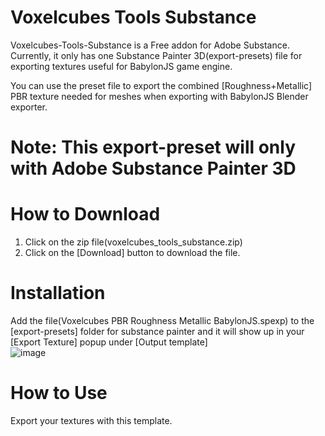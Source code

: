 # Voxelcubes Tools Substance
Voxelcubes-Tools-Substance is a Free addon for Adobe Substance. Currently, it only has one Substance Painter 3D(export-presets) file for exporting textures useful for BabylonJS game engine.

You can use the preset file to export the combined [Roughness+Metallic] PBR texture needed for meshes when exporting with BabylonJS Blender exporter.

# Note: This export-preset will only with Adobe Substance Painter 3D

# How to Download
1. Click on the zip file(voxelcubes_tools_substance.zip)
2. Click on the [Download] button to download the file.

# Installation

Add the file(Voxelcubes PBR Roughness Metallic BabylonJS.spexp) to the [export-presets] folder for substance painter and it will show up in your [Export Texture] popup under [Output template]  
![image](https://user-images.githubusercontent.com/109323649/221384789-81675f7e-7eff-4560-9e5f-1b60f6c1a0b9.png)

# How to Use
Export your textures with this template.

